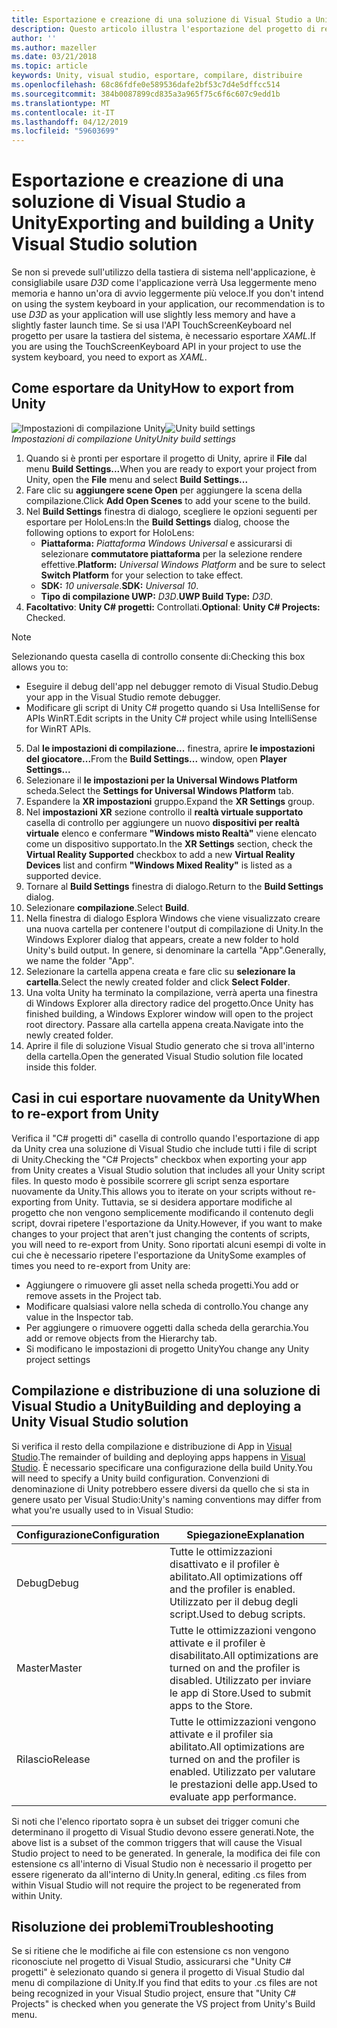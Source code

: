 ```yaml
---
title: Esportazione e creazione di una soluzione di Visual Studio a Unity
description: Questo articolo illustra l'esportazione del progetto di realtà mista da Unity in modo che è possibile compilare e distribuire in Visual Studio.
author: ''
ms.author: mazeller
ms.date: 03/21/2018
ms.topic: article
keywords: Unity, visual studio, esportare, compilare, distribuire
ms.openlocfilehash: 68c86fdfe0e589536dafe2bf53c7d4e5dffcc514
ms.sourcegitcommit: 384b0087899cd835a3a965f75c6f6c607c9edd1b
ms.translationtype: MT
ms.contentlocale: it-IT
ms.lasthandoff: 04/12/2019
ms.locfileid: "59603699"
---
```

# <a name="exporting-and-building-a-unity-visual-studio-solution"></a><span data-ttu-id="01e29-104">Esportazione e creazione di una soluzione di Visual Studio a Unity</span><span class="sxs-lookup"><span data-stu-id="01e29-104">Exporting and building a Unity Visual Studio solution</span></span>

<span data-ttu-id="01e29-105">Se non si prevede sull'utilizzo della tastiera di sistema nell'applicazione, è consigliabile usare *D3D* come l'applicazione verrà Usa leggermente meno memoria e hanno un'ora di avvio leggermente più veloce.</span><span class="sxs-lookup"><span data-stu-id="01e29-105">If you don't intend on using the system keyboard in your application, our recommendation is to use *D3D* as your application will use slightly less memory and have a slightly faster launch time.</span></span> <span data-ttu-id="01e29-106">Se si usa l'API TouchScreenKeyboard nel progetto per usare la tastiera del sistema, è necessario esportare *XAML*.</span><span class="sxs-lookup"><span data-stu-id="01e29-106">If you are using the TouchScreenKeyboard API in your project to use the system keyboard, you need to export as *XAML*.</span></span>

## <a name="how-to-export-from-unity"></a><span data-ttu-id="01e29-107">Come esportare da Unity</span><span class="sxs-lookup"><span data-stu-id="01e29-107">How to export from Unity</span></span>

<span data-ttu-id="01e29-108">![Impostazioni di compilazione Unity](images/unitybuildsettings-300px.png)</span><span class="sxs-lookup"><span data-stu-id="01e29-108">![Unity build settings](images/unitybuildsettings-300px.png)</span></span><br>
<span data-ttu-id="01e29-109">*Impostazioni di compilazione Unity*</span><span class="sxs-lookup"><span data-stu-id="01e29-109">*Unity build settings*</span></span>

1. <span data-ttu-id="01e29-110">Quando si è pronti per esportare il progetto di Unity, aprire il **File** dal menu **Build Settings...**</span><span class="sxs-lookup"><span data-stu-id="01e29-110">When you are ready to export your project from Unity, open the **File** menu and select **Build Settings...**</span></span>
2. <span data-ttu-id="01e29-111">Fare clic su **aggiungere scene Open** per aggiungere la scena della compilazione.</span><span class="sxs-lookup"><span data-stu-id="01e29-111">Click **Add Open Scenes** to add your scene to the build.</span></span>
3. <span data-ttu-id="01e29-112">Nel **Build Settings** finestra di dialogo, scegliere le opzioni seguenti per esportare per HoloLens:</span><span class="sxs-lookup"><span data-stu-id="01e29-112">In the **Build Settings** dialog, choose the following options to export for HoloLens:</span></span>
   * <span data-ttu-id="01e29-113">**Piattaforma:** *Piattaforma Windows Universal* e assicurarsi di selezionare **commutatore piattaforma** per la selezione rendere effettive.</span><span class="sxs-lookup"><span data-stu-id="01e29-113">**Platform:** *Universal Windows Platform* and be sure to select **Switch Platform** for your selection to take effect.</span></span>
   * <span data-ttu-id="01e29-114">**SDK:** *10 universale*.</span><span class="sxs-lookup"><span data-stu-id="01e29-114">**SDK:** *Universal 10*.</span></span>
   * <span data-ttu-id="01e29-115">**Tipo di compilazione UWP:** *D3D*.</span><span class="sxs-lookup"><span data-stu-id="01e29-115">**UWP Build Type:** *D3D*.</span></span>
4. <span data-ttu-id="01e29-116">**Facoltativo**: **Unity C# progetti:** Controllati.</span><span class="sxs-lookup"><span data-stu-id="01e29-116">**Optional**: **Unity C# Projects:** Checked.</span></span>

>[!NOTE]
><span data-ttu-id="01e29-117">Selezionando questa casella di controllo consente di:</span><span class="sxs-lookup"><span data-stu-id="01e29-117">Checking this box allows you to:</span></span>
>* <span data-ttu-id="01e29-118">Eseguire il debug dell'app nel debugger remoto di Visual Studio.</span><span class="sxs-lookup"><span data-stu-id="01e29-118">Debug your app in the Visual Studio remote debugger.</span></span>
>* <span data-ttu-id="01e29-119">Modificare gli script di Unity C# progetto quando si Usa IntelliSense for APIs WinRT.</span><span class="sxs-lookup"><span data-stu-id="01e29-119">Edit scripts in the Unity C# project while using IntelliSense for WinRT APIs.</span></span>

5. <span data-ttu-id="01e29-120">Dal **le impostazioni di compilazione...**  finestra, aprire **le impostazioni del giocatore...**</span><span class="sxs-lookup"><span data-stu-id="01e29-120">From the **Build Settings...** window, open **Player Settings...**</span></span>
6. <span data-ttu-id="01e29-121">Selezionare il **le impostazioni per la Universal Windows Platform** scheda.</span><span class="sxs-lookup"><span data-stu-id="01e29-121">Select the **Settings for Universal Windows Platform** tab.</span></span>
7. <span data-ttu-id="01e29-122">Espandere la **XR impostazioni** gruppo.</span><span class="sxs-lookup"><span data-stu-id="01e29-122">Expand the **XR Settings** group.</span></span>
8. <span data-ttu-id="01e29-123">Nel **impostazioni XR** sezione controllo il **realtà virtuale supportato** casella di controllo per aggiungere un nuovo **dispositivi per realtà virtuale** elenco e confermare **"Windows misto Realtà"** viene elencato come un dispositivo supportato.</span><span class="sxs-lookup"><span data-stu-id="01e29-123">In the **XR Settings** section, check the **Virtual Reality Supported** checkbox to add a new **Virtual Reality Devices** list and confirm **"Windows Mixed Reality"** is listed as a supported device.</span></span>
9. <span data-ttu-id="01e29-124">Tornare al **Build Settings** finestra di dialogo.</span><span class="sxs-lookup"><span data-stu-id="01e29-124">Return to the **Build Settings** dialog.</span></span>
10. <span data-ttu-id="01e29-125">Selezionare **compilazione**.</span><span class="sxs-lookup"><span data-stu-id="01e29-125">Select **Build**.</span></span>
11. <span data-ttu-id="01e29-126">Nella finestra di dialogo Esplora Windows che viene visualizzato creare una nuova cartella per contenere l'output di compilazione di Unity.</span><span class="sxs-lookup"><span data-stu-id="01e29-126">In the Windows Explorer dialog that appears, create a new folder to hold Unity's build output.</span></span> <span data-ttu-id="01e29-127">In genere, si denominare la cartella "App".</span><span class="sxs-lookup"><span data-stu-id="01e29-127">Generally, we name the folder "App".</span></span>
12. <span data-ttu-id="01e29-128">Selezionare la cartella appena creata e fare clic su **selezionare la cartella**.</span><span class="sxs-lookup"><span data-stu-id="01e29-128">Select the newly created folder and click **Select Folder**.</span></span>
13. <span data-ttu-id="01e29-129">Una volta Unity ha terminato la compilazione, verrà aperta una finestra di Windows Explorer alla directory radice del progetto.</span><span class="sxs-lookup"><span data-stu-id="01e29-129">Once Unity has finished building, a Windows Explorer window will open to the project root directory.</span></span> <span data-ttu-id="01e29-130">Passare alla cartella appena creata.</span><span class="sxs-lookup"><span data-stu-id="01e29-130">Navigate into the newly created folder.</span></span>
14. <span data-ttu-id="01e29-131">Aprire il file di soluzione Visual Studio generato che si trova all'interno della cartella.</span><span class="sxs-lookup"><span data-stu-id="01e29-131">Open the generated Visual Studio solution file located inside this folder.</span></span>

## <a name="when-to-re-export-from-unity"></a><span data-ttu-id="01e29-132">Casi in cui esportare nuovamente da Unity</span><span class="sxs-lookup"><span data-stu-id="01e29-132">When to re-export from Unity</span></span>

<span data-ttu-id="01e29-133">Verifica il "C# progetti di" casella di controllo quando l'esportazione di app da Unity crea una soluzione di Visual Studio che include tutti i file di script di Unity.</span><span class="sxs-lookup"><span data-stu-id="01e29-133">Checking the "C# Projects" checkbox when exporting your app from Unity creates a Visual Studio solution that includes all your Unity script files.</span></span> <span data-ttu-id="01e29-134">In questo modo è possibile scorrere gli script senza esportare nuovamente da Unity.</span><span class="sxs-lookup"><span data-stu-id="01e29-134">This allows you to iterate on your scripts without re-exporting from Unity.</span></span> <span data-ttu-id="01e29-135">Tuttavia, se si desidera apportare modifiche al progetto che non vengono semplicemente modificando il contenuto degli script, dovrai ripetere l'esportazione da Unity.</span><span class="sxs-lookup"><span data-stu-id="01e29-135">However, if you want to make changes to your project that aren't just changing the contents of scripts, you will need to re-export from Unity.</span></span> <span data-ttu-id="01e29-136">Sono riportati alcuni esempi di volte in cui che è necessario ripetere l'esportazione da Unity</span><span class="sxs-lookup"><span data-stu-id="01e29-136">Some examples of times you need to re-export from Unity are:</span></span>
* <span data-ttu-id="01e29-137">Aggiungere o rimuovere gli asset nella scheda progetti.</span><span class="sxs-lookup"><span data-stu-id="01e29-137">You add or remove assets in the Project tab.</span></span>
* <span data-ttu-id="01e29-138">Modificare qualsiasi valore nella scheda di controllo.</span><span class="sxs-lookup"><span data-stu-id="01e29-138">You change any value in the Inspector tab.</span></span>
* <span data-ttu-id="01e29-139">Per aggiungere o rimuovere oggetti dalla scheda della gerarchia.</span><span class="sxs-lookup"><span data-stu-id="01e29-139">You add or remove objects from the Hierarchy tab.</span></span>
* <span data-ttu-id="01e29-140">Si modificano le impostazioni di progetto Unity</span><span class="sxs-lookup"><span data-stu-id="01e29-140">You change any Unity project settings</span></span>

## <a name="building-and-deploying-a-unity-visual-studio-solution"></a><span data-ttu-id="01e29-141">Compilazione e distribuzione di una soluzione di Visual Studio a Unity</span><span class="sxs-lookup"><span data-stu-id="01e29-141">Building and deploying a Unity Visual Studio solution</span></span>

<span data-ttu-id="01e29-142">Si verifica il resto della compilazione e distribuzione di App in [Visual Studio](using-visual-studio.md).</span><span class="sxs-lookup"><span data-stu-id="01e29-142">The remainder of building and deploying apps happens in [Visual Studio](using-visual-studio.md).</span></span> <span data-ttu-id="01e29-143">È necessario specificare una configurazione della build Unity.</span><span class="sxs-lookup"><span data-stu-id="01e29-143">You will need to specify a Unity build configuration.</span></span> <span data-ttu-id="01e29-144">Convenzioni di denominazione di Unity potrebbero essere diversi da quello che si sta in genere usato per Visual Studio:</span><span class="sxs-lookup"><span data-stu-id="01e29-144">Unity's naming conventions may differ from what you're usually used to in Visual Studio:</span></span>

|  <span data-ttu-id="01e29-145">Configurazione</span><span class="sxs-lookup"><span data-stu-id="01e29-145">Configuration</span></span>  |  <span data-ttu-id="01e29-146">Spiegazione</span><span class="sxs-lookup"><span data-stu-id="01e29-146">Explanation</span></span> | 
|----------|----------|
|  <span data-ttu-id="01e29-147">Debug</span><span class="sxs-lookup"><span data-stu-id="01e29-147">Debug</span></span>  |  <span data-ttu-id="01e29-148">Tutte le ottimizzazioni disattivato e il profiler è abilitato.</span><span class="sxs-lookup"><span data-stu-id="01e29-148">All optimizations off and the profiler is enabled.</span></span> <span data-ttu-id="01e29-149">Utilizzato per il debug degli script.</span><span class="sxs-lookup"><span data-stu-id="01e29-149">Used to debug scripts.</span></span> | 
|  <span data-ttu-id="01e29-150">Master</span><span class="sxs-lookup"><span data-stu-id="01e29-150">Master</span></span>  |  <span data-ttu-id="01e29-151">Tutte le ottimizzazioni vengono attivate e il profiler è disabilitato.</span><span class="sxs-lookup"><span data-stu-id="01e29-151">All optimizations are turned on and the profiler is disabled.</span></span> <span data-ttu-id="01e29-152">Utilizzato per inviare le app di Store.</span><span class="sxs-lookup"><span data-stu-id="01e29-152">Used to submit apps to the Store.</span></span> | 
|  <span data-ttu-id="01e29-153">Rilascio</span><span class="sxs-lookup"><span data-stu-id="01e29-153">Release</span></span>  |  <span data-ttu-id="01e29-154">Tutte le ottimizzazioni vengono attivate e il profiler sia abilitato.</span><span class="sxs-lookup"><span data-stu-id="01e29-154">All optimizations are turned on and the profiler is enabled.</span></span> <span data-ttu-id="01e29-155">Utilizzato per valutare le prestazioni delle app.</span><span class="sxs-lookup"><span data-stu-id="01e29-155">Used to evaluate app performance.</span></span> | 

<span data-ttu-id="01e29-156">Si noti che l'elenco riportato sopra è un subset dei trigger comuni che determinano il progetto di Visual Studio devono essere generati.</span><span class="sxs-lookup"><span data-stu-id="01e29-156">Note, the above list is a subset of the common triggers that will cause the Visual Studio project to need to be generated.</span></span> <span data-ttu-id="01e29-157">In generale, la modifica dei file con estensione cs all'interno di Visual Studio non è necessario il progetto per essere rigenerato da all'interno di Unity.</span><span class="sxs-lookup"><span data-stu-id="01e29-157">In general, editing .cs files from within Visual Studio will not require the project to be regenerated from within Unity.</span></span>

## <a name="troubleshooting"></a><span data-ttu-id="01e29-158">Risoluzione dei problemi</span><span class="sxs-lookup"><span data-stu-id="01e29-158">Troubleshooting</span></span>

<span data-ttu-id="01e29-159">Se si ritiene che le modifiche ai file con estensione cs non vengono riconosciute nel progetto di Visual Studio, assicurarsi che "Unity C# progetti" è selezionato quando si genera il progetto di Visual Studio dal menu di compilazione di Unity.</span><span class="sxs-lookup"><span data-stu-id="01e29-159">If you find that edits to your .cs files are not being recognized in your Visual Studio project, ensure that "Unity C# Projects" is checked when you generate the VS project from Unity's Build menu.</span></span>
